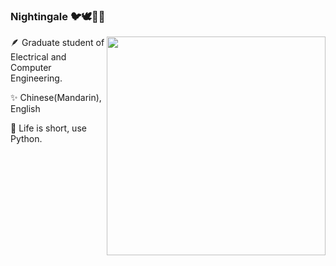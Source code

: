 ### Nightingale 🐦🕊️🦜🦤
<img align="right" src="https://github-readme-stats.vercel.app/api/top-langs/?username=yyyeying&layout=compact&exclude_repo=hyiker-blog,hyiker.github.io,CampusNavigation" width='350"' />
🪶 Graduate student of Electrical and Computer Engineering.

✨ Chinese(Mandarin), English

🐍 Life is short, use Python.

<!--
**yyyeying/yyyeying** is a ✨ _special_ ✨ repository because its `README.md` (this file) appears on your GitHub profile.

Here are some ideas to get you started:

- 🔭 I’m currently working on ...
- 🌱 I’m currently learning ...
- 👯 I’m looking to collaborate on ...
- 🤔 I’m looking for help with ...
- 💬 Ask me about ...
- 📫 How to reach me: ...
- 😄 Pronouns: ...
- ⚡ Fun fact: ...
-->
